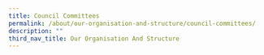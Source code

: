 ```yaml
---
title: Council Committees
permalink: /about/our-organisation-and-structure/council-committees/
description: ""
third_nav_title: Our Organisation And Structure
---
```

